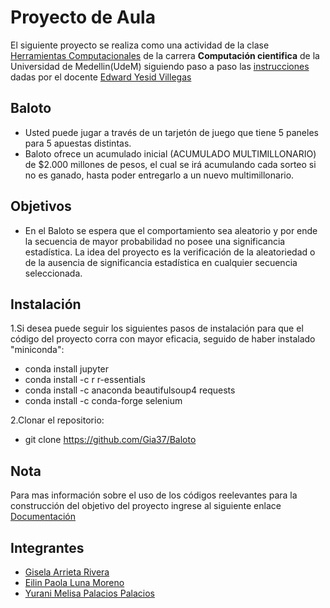 # Proyecto de Aula 

El siguiente proyecto se realiza como una actividad de la clase [Herramientas Computacionales](https://github.com/cosmoscalibur/herramientas_computacionales) de la carrera **Computación cientifica** de la Universidad de Medellin(UdeM) siguiendo paso a paso las [instrucciones](https://github.com/cosmoscalibur/herramientas_computacionales/tree/master/Proyecto) dadas por el docente [Edward Yesid Villegas](https://github.com/cosmoscalibur)

## Baloto

* Usted puede jugar a través de un tarjetón de juego que tiene 5 paneles para 5 apuestas distintas.  
* Baloto ofrece un acumulado inicial (ACUMULADO MULTIMILLONARIO) de $2.000 millones de pesos, el cual se irá acumulando cada sorteo si no es ganado, hasta poder entregarlo a un nuevo multimillonario.  

## Objetivos

* En el Baloto se espera que el comportamiento sea aleatorio y por ende la secuencia de mayor probabilidad no posee una significancia estadística. La idea del proyecto es la verificación de la aleatoriedad o de la ausencia de significancia estadística en cualquier secuencia seleccionada.

## Instalación

1.Si desea puede seguir los siguientes pasos de instalación para que el código del proyecto corra con mayor eficacia, seguido de haber instalado "miniconda":  

* conda install jupyter
* conda install -c r r-essentials
* conda install -c anaconda beautifulsoup4 requests
* conda install -c conda-forge selenium   
    
2.Clonar el repositorio:  
* git clone https://github.com/Gia37/Baloto

## Nota 
Para mas información sobre el uso de los códigos reelevantes para la construcción del objetivo del proyecto ingrese al siguiente enlace [Documentación](https://github.com/Gia37/Baloto/blob/master/Documentaci%C3%B3n.ipynb)

## Integrantes

* [Gisela Arrieta Rivera](https://github.com/Gia37)  
* [Eilin Paola Luna Moreno](https://github.com/eilinluna16)
* [Yurani Melisa Palacios Palacios](https://github.com/99YuraniPalacios)